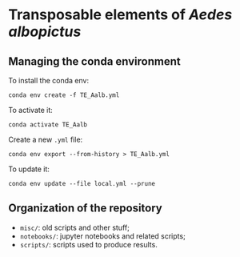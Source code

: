 # Transposable elements of _Aedes albopictus_

## Managing the conda environment
To install the conda env:
```
conda env create -f TE_Aalb.yml
```

To activate it:
```
conda activate TE_Aalb
```

Create a new `.yml` file:
```
conda env export --from-history > TE_Aalb.yml
```

To update it:
```
conda env update --file local.yml --prune
```

## Organization of the repository

- `misc/`: old scripts and other stuff;
- `notebooks/`: jupyter notebooks and related scripts;
- `scripts/`: scripts used to produce results. 
